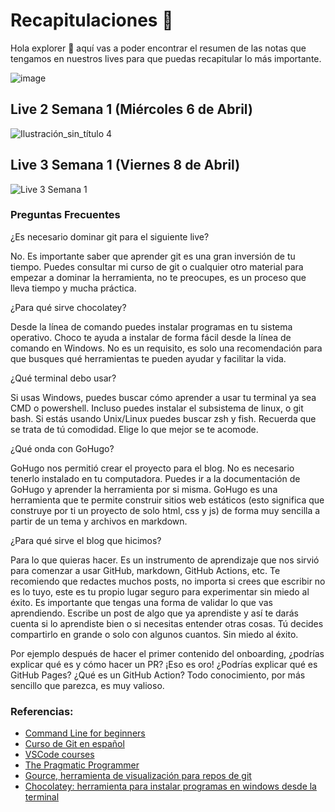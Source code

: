 # Recapitulaciones 🚀 

Hola explorer 💖 aquí vas a poder encontrar el resumen de las notas que tengamos en nuestros lives para que puedas recapitular lo más importante.

![image](https://user-images.githubusercontent.com/17634377/162115390-d1758c4a-d1ca-4de1-88de-3322015df43f.png)

## Live 2 Semana 1 (Miércoles 6 de Abril)

![Ilustración_sin_título 4](https://user-images.githubusercontent.com/17634377/162116083-145da566-6298-49c7-81e3-d1f50141d251.png)

## Live 3 Semana 1 (Viernes 8 de Abril)

![Live 3 Semana 1](https://user-images.githubusercontent.com/17634377/162554235-83c51f16-59fb-4543-b5c4-3f4ac4d796e7.PNG)

### Preguntas Frecuentes
¿Es necesario dominar git para el siguiente live?

No. Es importante saber que aprender git es una gran inversión de tu tiempo. Puedes consultar mi curso de git o cualquier otro material para empezar a dominar la herramienta, no te preocupes, es un proceso que lleva tiempo y mucha práctica.

¿Para qué sirve chocolatey? 

Desde la línea de comando puedes instalar programas en tu sistema operativo. Choco te ayuda a instalar de forma fácil desde la línea de comando en Windows. No es un requisito, es solo una recomendación para que busques qué herramientas te pueden ayudar y facilitar la vida.

¿Qué terminal debo usar?

Si usas Windows, puedes buscar cómo aprender a usar tu terminal ya sea CMD o powershell. Incluso puedes instalar el subsistema de linux, o git bash.
Si estás usando Unix/Linux puedes buscar zsh y fish. Recuerda que se trata de tú comodidad. Elige lo que mejor se te acomode.

¿Qué onda con GoHugo?

GoHugo nos permitió crear el proyecto para el blog. No es necesario tenerlo instalado en tu computadora. Puedes ir a la documentación de GoHugo y aprender la herramienta por si misma. GoHugo es una herramienta que te permite construir sitios web estáticos (esto significa que construye por ti un proyecto de solo html, css y js) de forma muy sencilla a partir de un tema y archivos en markdown.

¿Para qué sirve el blog que hicimos?

Para lo que quieras hacer. Es un instrumento de aprendizaje que nos sirvió para comenzar a usar GitHub, markdown, GitHub Actions, etc. Te recomiendo que redactes muchos posts, no importa si crees que escribir no es lo tuyo, este es tu propio lugar seguro para experimentar sin miedo al éxito.
Es importante que tengas una forma de validar lo que vas aprendiendo. Escribe un post de algo que ya aprendiste y así te darás cuenta si lo aprendiste bien o si necesitas entender otras cosas. Tú decides compartirlo en grande o solo con algunos cuantos. Sin miedo al éxito.

Por ejemplo después de hacer el primer contenido del onboarding, ¿podrías explicar qué es y cómo hacer un PR? ¡Eso es oro! ¿Podrías explicar qué es GitHub Pages? ¿Qué es un GitHub Action? Todo conocimiento, por más sencillo que parezca, es muy valioso. 

### Referencias:
- [Command Line for beginners](https://ubuntu.com/tutorials/command-line-for-beginners#1-overview)
- [Curso de Git en español](https://github.com/carlogilmar/curso-git-esp)
- [VSCode courses](https://medium.com/javarevisited/8-best-vs-code-courses-for-beginners-to-learn-online-bd5c169f59b7)
- [The Pragmatic Programmer](https://pragprog.com/titles/tpp20/the-pragmatic-programmer-20th-anniversary-edition/)
- [Gource, herramienta de visualización para repos de git](https://gource.io/)
- [Chocolatey: herramienta para instalar programas en windows desde la terminal](https://chocolatey.org/)


